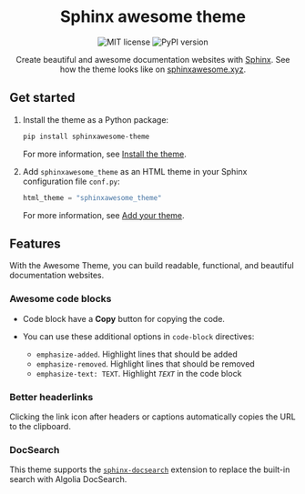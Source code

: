 <h1 align="center">Sphinx awesome theme</h1>

<p align="center">
   <img src="https://img.shields.io/github/license/kai687/sphinxawesome-theme?color=blue&style=for-the-badge" alt="MIT license">
   <img src="https://img.shields.io/pypi/v/sphinxawesome-theme?color=eb5&style=for-the-badge&logo=pypi" alt="PyPI version">
</p>

<p align="center">
   Create beautiful and awesome documentation websites with <a href="https://www.sphinx-doc.org/en/master/">Sphinx</a>.
   See how the theme looks like on <a href="https://sphinxawesome.xyz">sphinxawesome.xyz</a>.
</p>

## Get started

1. Install the theme as a Python package:

   ```sh
   pip install sphinxawesome-theme
   ```

   For more information, see [Install the theme](https://sphinxawesome.xyz/how-to/install/).

1. Add `sphinxawesome_theme` as an HTML theme in your Sphinx configuration file `conf.py`:

   ```python
   html_theme = "sphinxawesome_theme"
   ```

   For more information, see [Add your theme](https://sphinxawesome.xyz/how-to/add/).

## Features

With the Awesome Theme, you can build readable, functional, and beautiful documentation websites.

### Awesome code blocks

- Code block have a **Copy** button for copying the code.
- You can use these additional options in `code-block` directives:

  - `emphasize-added`. Highlight lines that should be added
  - `emphasize-removed`. Highlight lines that should be removed
  - `emphasize-text: TEXT`. Highlight _`TEXT`_ in the code block

### Better headerlinks

Clicking the link icon after headers or captions automatically copies the URL to the clipboard.

### DocSearch

This theme supports the [`sphinx-docsearch`](https://sphinx-docsearch.readthedocs.io/) extension
to replace the built-in search with Algolia DocSearch.
